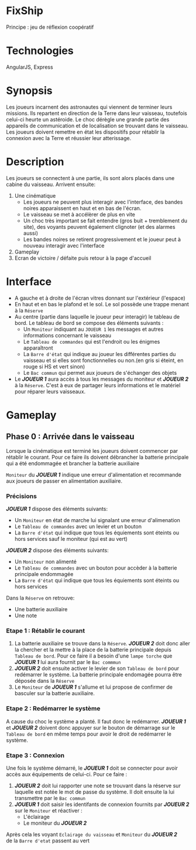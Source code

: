 # FixShip
Principe : jeu de réflexion coopératif

# Technologies
AngularJS, Express

# Synopsis
Les joueurs incarnent des astronautes qui viennent de terminer leurs missions. Ils repartent en direction de la Terre dans leur vaisseau, toutefois celui-ci heurte un astéroide. Le choc dérègle une grande partie des appareils de communication et de localisation se trouvant dans le vaisseau. Les joueurs doivent remettre en état les dispositifs pour rétablir la connexion avec la Terre et réussier leur atterissage.

# Description
Les joueurs se connectent à une partie, ils sont alors placés dans une cabine du vaisseau. Arrivent ensuite:
1. Une cinématique
   * Les joueurs ne peuvent plus interagir avec l'interface, des bandes noires apparaissent en haut et en bas de l'écran. 
   * Le vaisseau se met à accélèrer de plus en vite
   * Un choc très important se fait entendre (gros buit + tremblement du site), des voyants peuvent également clignoter (et des alarmes aussi)
   * Les bandes noires se retirent progressivement et le joueur peut à nouveau interagir avec l'interface
2. Gameplay
3. Ecran de victoire / défaite puis retour à la page d'accueil


# Interface
 * A gauche et à droite de l'écran vitres donnant sur l'extérieur (l'espace)
 * En haut et en bas le plafond et le sol. Le sol possède une trappe menant à la `Réserve`
 * Au centre (partie dans laquelle le joueur peur interagir) le tableau de bord.
 Le tableau de bord se compose des éléments suivants :
   * Un `Moniteur` indiquant au `JOUEUR 1` les messages et autres informations concernant
   le vaisseau
   * Le `Tableau de commandes` qui est l'endroit ou les énigmes apparaîtront
   * La `Barre d'état` qui indique au joueur les différentes parties du vaisseau et si
   elles sont fonctionnelles ou non.(en gris si éteint, en rouge si HS et vert sinon)
   * Le `Bac commun` qui permet aux joueurs de s'échanger des objets
 * Le  ***JOUEUR 1*** aura accès à tous les messages du moniteur et  ***JOUEUR 2*** à la `Réserve`. 
C'est à eux de partager leurs informations et le matériel pour réparer leurs vaisseaux.



# Gameplay
## Phase 0 : Arrivée dans le vaisseau
Lorsque la cinématique est terminé les joueurs doivent commencer par rétablir le courant.
Pour ce faire ils doivent débrancher la batterie principale qui a été endommagée et
brancher la batterie auxiliaire

`Moniteur` du ***JOUEUR 1*** indique une erreur d'alimentation et recommande aux joueurs de passer en alimentation
auxiliaire.

### Précisions
***JOUEUR 1*** dispose des éléments suivants:
* Un `Moniteur` en état de marche lui signalant une erreur d'alimenation
* Le `Tableau de commandes` avec un levier et un bouton
* La `Barre d'état` qui indique que tous les équiements sont éteints ou hors services sauf
le moniteur (qui est au vert)

***JOUEUR 2*** dispose des éléments suivants:
* Un `Moniteur` non alimenté
* Le `Tableau de commandes` avec un bouton pour accèder à la batterie principale endommagée
* La `Barre d'état` qui indique que tous les équiements sont éteints ou hors services

Dans la `Réserve` on retrouve:
* Une batterie auxiliaire
* Une note


### Etape 1 : Rétablir le courant
1) La batterie auxiliaire se trouve dans la `Réserve`.  ***JOUEUR 2*** doit donc aller la chercher
et la mettre à la place de la batterie principale depuis `Tableau de bord`. Pour ce faire
il a besoin d'une `lampe torche` que ***JOUEUR 1*** lui aura fournit par le `Bac commmun`
2) ***JOUEUR 2*** doit ensuite activer le levier de son `Tableau de bord` pour redémarrer le
système. La batterie principale endomagée pourra être déposée dans la `Réserve`
3) Le `Moniteur` de  ***JOUEUR 1*** s'allume et lui propose de confirmer de basculer sur la batterie
auxiliaire.

### Etape 2 : Redémarrer le système
A cause du choc le système a planté. Il faut donc le redémarrer. ***JOUEUR 1*** et
***JOUEUR 2*** doivent donc appuyer sur le bouton de démarrage sur
le `Tableau de bord` en même temps pour avoir le droit de redémarrer le système.

### Etape 3 : Connexion
Une fois le système démarré, le ***JOUEUR 1*** doit se connecter pour avoir accès aux
équipements de celui-ci. Pour ce faire :
1) ***JOUEUR 2*** doit lui rapporter une note se trouvant dans la réserve sur laquelle
est notée le mot de passe du système. Il doit ensuite la lui transmettre par le
`Bac commun`
2) ***JOUEUR 1*** doit saisir les identifants de connexion fournits par ***JOUEUR 2***
sur le `Moniteur` et réactiver :
   * L'éclairage
   * Le moniteur du ***JOUEUR 2***

Après cela les voyant `Eclairage du vaisseau` et  `Moniteur` du ***JOUEUR 2***  
de la `Barre d'etat` passent au vert